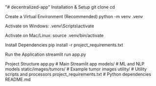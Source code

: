 
"# decentralized-app" 
Installation & Setup
git clone cd

Create a Virtual Environment (Recommended)
python -m venv .venv

Activate on Windows:
.venv\Scripts\activate

Activate on Mac/Linux:
source .venv/bin/activate

Install Dependencies
pip install -r project_requirements.txt

Run the Application
streamlit run app.py

Project Structure
app.py # Main Streamlit app models/ # ML and NLP models static/images/tumors/ # Example tumor images utility/ # Utility scripts and processors project_requirements.txt # Python dependencies README.md 
